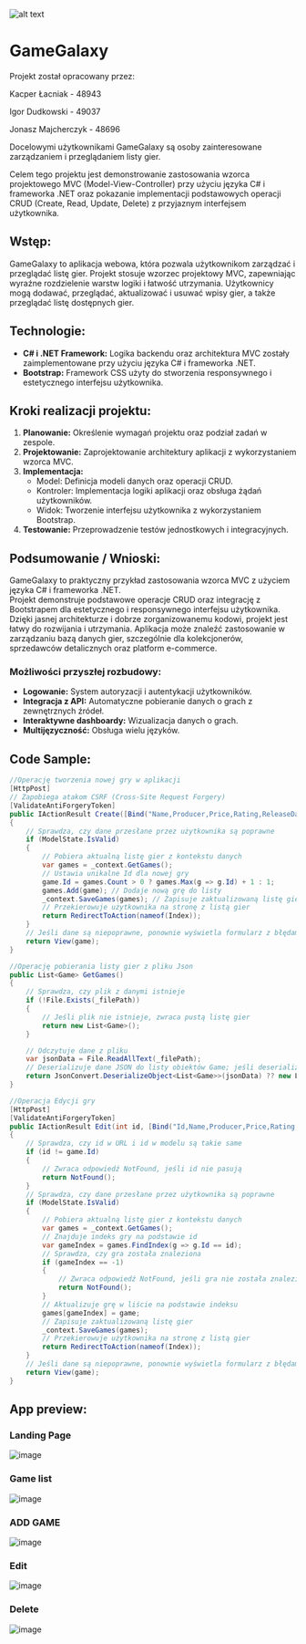 ![alt text](https://vizja.pl/wp-content/themes/divi-child/images/Logo_Akademia_poziom_1.png)


# GameGalaxy

Projekt został opracowany przez: <br>

Kacper Łacniak - 48943 <br>

Igor Dudkowski - 49037 <br>

Jonasz Majcherczyk - 48696 <br>

Docelowymi użytkownikami GameGalaxy są osoby zainteresowane zarządzaniem i przeglądaniem listy gier.

Celem tego projektu jest demonstrowanie zastosowania wzorca projektowego MVC (Model-View-Controller)
przy użyciu języka C# i frameworka .NET oraz pokazanie implementacji podstawowych operacji CRUD (Create, Read, Update, Delete) z przyjaznym interfejsem użytkownika.

## Wstęp:
GameGalaxy to aplikacja webowa, która pozwala użytkownikom zarządzać i przeglądać listę gier. Projekt stosuje wzorzec projektowy MVC, zapewniając wyraźne rozdzielenie warstw logiki i łatwość utrzymania. Użytkownicy mogą dodawać, przeglądać, aktualizować i usuwać wpisy gier, a także przeglądać listę dostępnych gier.

## Technologie:
* **C# i .NET Framework:** Logika backendu oraz architektura MVC zostały zaimplementowane przy użyciu języka C# i frameworka .NET.
* **Bootstrap:** Framework CSS użyty do stworzenia responsywnego i estetycznego interfejsu użytkownika.

## Kroki realizacji projektu:
1. **Planowanie:** Określenie wymagań projektu oraz podział zadań w zespole.
2. **Projektowanie:** Zaprojektowanie architektury aplikacji z wykorzystaniem wzorca MVC.
3. **Implementacja:**<br>
    * Model: Definicja modeli danych oraz operacji CRUD.
    * Kontroler: Implementacja logiki aplikacji oraz obsługa żądań użytkowników.
    * Widok: Tworzenie interfejsu użytkownika z wykorzystaniem Bootstrap.
7. **Testowanie:** Przeprowadzenie testów jednostkowych i integracyjnych.

## Podsumowanie / Wnioski:
GameGalaxy to praktyczny przykład zastosowania wzorca MVC z użyciem języka C# i frameworka .NET.<br> Projekt demonstruje podstawowe operacje CRUD oraz integrację z Bootstrapem dla estetycznego i responsywnego interfejsu użytkownika. Dzięki jasnej architekturze i dobrze zorganizowanemu kodowi, projekt jest łatwy do rozwijania i utrzymania.
Aplikacja może znaleźć zastosowanie w zarządzaniu bazą danych gier, szczególnie dla kolekcjonerów, sprzedawców detalicznych oraz platform e-commerce.
<br>
### Możliwości przyszłej rozbudowy:
* **Logowanie:** System autoryzacji i autentykacji użytkowników.
* **Integracja z API:** Automatyczne pobieranie danych o grach z zewnętrznych źródeł.
* **Interaktywne dashboardy:** Wizualizacja danych o grach.
* **Multijęzyczność:** Obsługa wielu języków.

## Code Sample:
```C# - GamesController
//Operację tworzenia nowej gry w aplikacji
[HttpPost]
// Zapobiega atakom CSRF (Cross-Site Request Forgery)
[ValidateAntiForgeryToken] 
public IActionResult Create([Bind("Name,Producer,Price,Rating,ReleaseDate,ImageUrl")] Game game)
{
    // Sprawdza, czy dane przesłane przez użytkownika są poprawne
    if (ModelState.IsValid) 
    {
        // Pobiera aktualną listę gier z kontekstu danych
        var games = _context.GetGames();
        // Ustawia unikalne Id dla nowej gry
        game.Id = games.Count > 0 ? games.Max(g => g.Id) + 1 : 1; 
        games.Add(game); // Dodaje nową grę do listy
        _context.SaveGames(games); // Zapisuje zaktualizowaną listę gier
        // Przekierowuje użytkownika na stronę z listą gier
        return RedirectToAction(nameof(Index)); 
    }
    // Jeśli dane są niepoprawne, ponownie wyświetla formularz z błędami
    return View(game); 
}

```
```C# - JsonFileContext
//Operację pobierania listy gier z pliku Json
public List<Game> GetGames()
{
    // Sprawdza, czy plik z danymi istnieje
    if (!File.Exists(_filePath))
    {
        // Jeśli plik nie istnieje, zwraca pustą listę gier
        return new List<Game>();
    }

    // Odczytuje dane z pliku
    var jsonData = File.ReadAllText(_filePath);
    // Deserializuje dane JSON do listy obiektów Game; jeśli deserializacja się nie powiedzie, zwraca pustą listę
    return JsonConvert.DeserializeObject<List<Game>>(jsonData) ?? new List<Game>();
}

```
```C# - GamesController
//Operacja Edycji gry
[HttpPost]
[ValidateAntiForgeryToken]
public IActionResult Edit(int id, [Bind("Id,Name,Producer,Price,Rating,ReleaseDate,ImageUrl")] Game game)
{
    // Sprawdza, czy id w URL i id w modelu są takie same
    if (id != game.Id)
    {
        // Zwraca odpowiedź NotFound, jeśli id nie pasują
        return NotFound();
    }
    // Sprawdza, czy dane przesłane przez użytkownika są poprawne
    if (ModelState.IsValid)
    {
        // Pobiera aktualną listę gier z kontekstu danych
        var games = _context.GetGames();
        // Znajduje indeks gry na podstawie id
        var gameIndex = games.FindIndex(g => g.Id == id);
        // Sprawdza, czy gra została znaleziona
        if (gameIndex == -1)
        {
            // Zwraca odpowiedź NotFound, jeśli gra nie została znaleziona
            return NotFound();
        }
        // Aktualizuje grę w liście na podstawie indeksu
        games[gameIndex] = game;
        // Zapisuje zaktualizowaną listę gier
        _context.SaveGames(games);
        // Przekierowuje użytkownika na stronę z listą gier
        return RedirectToAction(nameof(Index));
    }
    // Jeśli dane są niepoprawne, ponownie wyświetla formularz z błędami
    return View(game);
}
```

## App preview:

### Landing Page

![image](https://github.com/Taidio1/GameGalaxy/assets/115781273/bb78d6c3-d589-410f-8d67-86bc23f5771a)


### Game list


![image](https://github.com/Taidio1/GameGalaxy/assets/115781273/9317f693-ab90-4961-954c-4762be0ee952)


### ADD GAME


![image](https://github.com/Taidio1/GameGalaxy/assets/115781273/62a133c7-ea4b-4819-aa37-735dc273a45c)


### Edit


![image](https://github.com/Taidio1/GameGalaxy/assets/115781273/37393194-0ac7-4eb4-bd58-c69e975d48aa)


### Delete


![image](https://github.com/Taidio1/GameGalaxy/assets/115781273/cf064f29-ad55-4e34-b326-efb05657cbcc)


